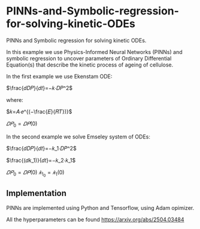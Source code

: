 # PINNs-and-Symbolic-regression-for-solving-kinetic-ODEs
PINNs and Symbolic regression for solving kinetic ODEs.

In this example we use Physics-Informed Neural Networks (PINNs) and symbolic regression to uncover parameters of Ordinary Differential Equation(s) that describe the kinetic process of ageing of cellulose. 

In the first example we use Ekenstam ODE:

$\frac{𝑑𝐷𝑃}{𝑑𝑡}=−𝑘⋅𝐷𝑃^2$

where:

$𝑘=𝐴⋅𝑒^{(−\frac{𝐸}{𝑅𝑇})}$

$𝐷𝑃_0=𝐷𝑃(0)$

In the second example we solve Emseley system of ODEs:

$\frac{𝑑𝐷𝑃}{𝑑𝑡}=−𝑘_1⋅𝐷𝑃^2$

$\frac{(𝑑𝑘_1)}{𝑑𝑡}=−𝑘_2⋅𝑘_1$

$𝐷𝑃_0=𝐷𝑃(0)$
$𝑘_{1_{0}}=𝑘_1 (0)$


## Implementation

PINNs are implemented using Python and Tensorflow, using Adam opimizer. 

All the hyperparameters can be found https://arxiv.org/abs/2504.03484 
